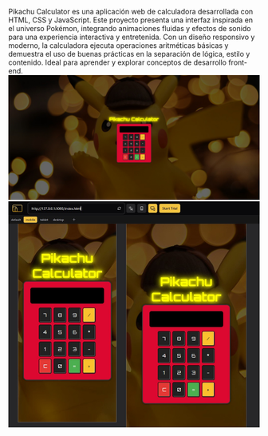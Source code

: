 Pikachu Calculator es una aplicación web de calculadora desarrollada con HTML, CSS y JavaScript. Este proyecto presenta una interfaz inspirada en el universo Pokémon, integrando animaciones fluidas y efectos de sonido para una experiencia interactiva y entretenida. Con un diseño responsivo y moderno, la calculadora ejecuta operaciones aritméticas básicas y demuestra el uso de buenas prácticas en la separación de lógica, estilo y contenido. Ideal para aprender y explorar conceptos de desarrollo front-end.
![Captura de pantalla](assets/calculator.png "Vista en ordenador")
![Captura de pantalla](assets/mobile.jpg "Vista en móvil")